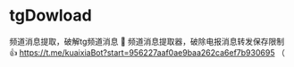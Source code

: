 # tgDowload
频道消息提取，破解tg频道消息
📢 频道消息提取器，破除电报消息转发保存限制 👍
https://t.me/kuaixiaBot?start=956227aaf0ae9baa262ca6ef7b930695 （
